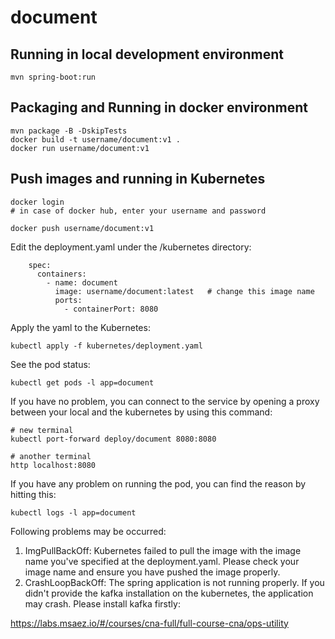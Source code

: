 # document

## Running in local development environment

```
mvn spring-boot:run
```

## Packaging and Running in docker environment

```
mvn package -B -DskipTests
docker build -t username/document:v1 .
docker run username/document:v1
```

## Push images and running in Kubernetes

```
docker login 
# in case of docker hub, enter your username and password

docker push username/document:v1
```

Edit the deployment.yaml under the /kubernetes directory:
```
    spec:
      containers:
        - name: document
          image: username/document:latest   # change this image name
          ports:
            - containerPort: 8080

```

Apply the yaml to the Kubernetes:
```
kubectl apply -f kubernetes/deployment.yaml
```

See the pod status:
```
kubectl get pods -l app=document
```

If you have no problem, you can connect to the service by opening a proxy between your local and the kubernetes by using this command:
```
# new terminal
kubectl port-forward deploy/document 8080:8080

# another terminal
http localhost:8080
```

If you have any problem on running the pod, you can find the reason by hitting this:
```
kubectl logs -l app=document
```

Following problems may be occurred:

1. ImgPullBackOff:  Kubernetes failed to pull the image with the image name you've specified at the deployment.yaml. Please check your image name and ensure you have pushed the image properly.
1. CrashLoopBackOff: The spring application is not running properly. If you didn't provide the kafka installation on the kubernetes, the application may crash. Please install kafka firstly:

https://labs.msaez.io/#/courses/cna-full/full-course-cna/ops-utility

